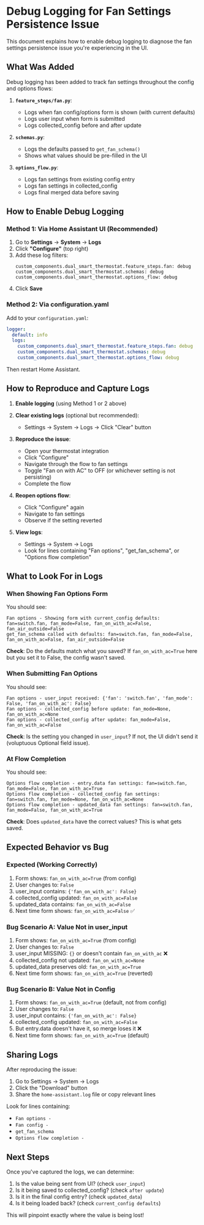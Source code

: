 # Debug Logging for Fan Settings Persistence Issue

This document explains how to enable debug logging to diagnose the fan settings persistence issue you're experiencing in the UI.

## What Was Added

Debug logging has been added to track fan settings throughout the config and options flows:

1. **`feature_steps/fan.py`**:
   - Logs when fan config/options form is shown (with current defaults)
   - Logs user input when form is submitted
   - Logs collected_config before and after update

2. **`schemas.py`**:
   - Logs the defaults passed to `get_fan_schema()`
   - Shows what values should be pre-filled in the UI

3. **`options_flow.py`**:
   - Logs fan settings from existing config entry
   - Logs fan settings in collected_config
   - Logs final merged data before saving

## How to Enable Debug Logging

### Method 1: Via Home Assistant UI (Recommended)

1. Go to **Settings** → **System** → **Logs**
2. Click **"Configure"** (top right)
3. Add these log filters:
   ```
   custom_components.dual_smart_thermostat.feature_steps.fan: debug
   custom_components.dual_smart_thermostat.schemas: debug
   custom_components.dual_smart_thermostat.options_flow: debug
   ```
4. Click **Save**

### Method 2: Via configuration.yaml

Add to your `configuration.yaml`:

```yaml
logger:
  default: info
  logs:
    custom_components.dual_smart_thermostat.feature_steps.fan: debug
    custom_components.dual_smart_thermostat.schemas: debug
    custom_components.dual_smart_thermostat.options_flow: debug
```

Then restart Home Assistant.

## How to Reproduce and Capture Logs

1. **Enable logging** (using Method 1 or 2 above)

2. **Clear existing logs** (optional but recommended):
   - Settings → System → Logs → Click "Clear" button

3. **Reproduce the issue**:
   - Open your thermostat integration
   - Click "Configure"
   - Navigate through the flow to fan settings
   - Toggle "Fan on with AC" to OFF (or whichever setting is not persisting)
   - Complete the flow

4. **Reopen options flow**:
   - Click "Configure" again
   - Navigate to fan settings
   - Observe if the setting reverted

5. **View logs**:
   - Settings → System → Logs
   - Look for lines containing "Fan options", "get_fan_schema", or "Options flow completion"

## What to Look For in Logs

### When Showing Fan Options Form

You should see:
```
Fan options - Showing form with current_config defaults: fan=switch.fan, fan_mode=False, fan_on_with_ac=False, fan_air_outside=False
get_fan_schema called with defaults: fan=switch.fan, fan_mode=False, fan_on_with_ac=False, fan_air_outside=False
```

**Check**: Do the defaults match what you saved? If `fan_on_with_ac=True` here but you set it to False, the config wasn't saved.

### When Submitting Fan Options

You should see:
```
Fan options - user_input received: {'fan': 'switch.fan', 'fan_mode': False, 'fan_on_with_ac': False}
Fan options - collected_config before update: fan_mode=None, fan_on_with_ac=None
Fan options - collected_config after update: fan_mode=False, fan_on_with_ac=False
```

**Check**: Is the setting you changed in `user_input`? If not, the UI didn't send it (voluptuous Optional field issue).

### At Flow Completion

You should see:
```
Options flow completion - entry.data fan settings: fan=switch.fan, fan_mode=False, fan_on_with_ac=True
Options flow completion - collected_config fan settings: fan=switch.fan, fan_mode=None, fan_on_with_ac=None
Options flow completion - updated_data fan settings: fan=switch.fan, fan_mode=False, fan_on_with_ac=True
```

**Check**: Does `updated_data` have the correct values? This is what gets saved.

## Expected Behavior vs Bug

### Expected (Working Correctly)

1. Form shows: `fan_on_with_ac=True` (from config)
2. User changes to: `False`
3. user_input contains: `{'fan_on_with_ac': False}`
4. collected_config updated: `fan_on_with_ac=False`
5. updated_data contains: `fan_on_with_ac=False`
6. Next time form shows: `fan_on_with_ac=False` ✅

### Bug Scenario A: Value Not in user_input

1. Form shows: `fan_on_with_ac=True` (from config)
2. User changes to: `False`
3. user_input MISSING: `{}` or doesn't contain `fan_on_with_ac` ❌
4. collected_config not updated: `fan_on_with_ac=None`
5. updated_data preserves old: `fan_on_with_ac=True`
6. Next time form shows: `fan_on_with_ac=True` (reverted)

### Bug Scenario B: Value Not in Config

1. Form shows: `fan_on_with_ac=True` (default, not from config)
2. User changes to: `False`
3. user_input contains: `{'fan_on_with_ac': False}`
4. collected_config updated: `fan_on_with_ac=False`
5. But entry.data doesn't have it, so merge loses it ❌
6. Next time form shows: `fan_on_with_ac=True` (default)

## Sharing Logs

After reproducing the issue:

1. Go to Settings → System → Logs
2. Click the "Download" button
3. Share the `home-assistant.log` file or copy relevant lines

Look for lines containing:
- `Fan options -`
- `Fan config -`
- `get_fan_schema`
- `Options flow completion -`

## Next Steps

Once you've captured the logs, we can determine:
1. Is the value being sent from UI? (check `user_input`)
2. Is it being saved to collected_config? (check `after update`)
3. Is it in the final config entry? (check `updated_data`)
4. Is it being loaded back? (check `current_config defaults`)

This will pinpoint exactly where the value is being lost!

